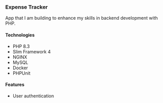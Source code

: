### Expense Tracker

App that I am building to enhance my skills in backend development with PHP.

#### Technologies
- PHP 8.3
- Slim Framework 4
- NGINX
- MySQL
- Docker
- PHPUnit

#### Features
- User authentication